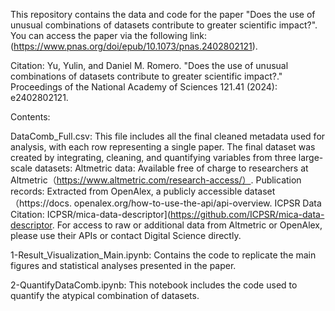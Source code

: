This repository contains the data and code for the paper "Does the use of unusual combinations of datasets contribute to greater scientific impact?". You can access the paper via the following link: (https://www.pnas.org/doi/epub/10.1073/pnas.2402802121).

Citation: Yu, Yulin, and Daniel M. Romero. "Does the use of unusual combinations of datasets contribute to greater scientific impact?." Proceedings of the National Academy of Sciences 121.41 (2024): e2402802121.

Contents:

DataComb_Full.csv: This file includes all the final cleaned metadata used for analysis, with each row representing a single paper. The final dataset was created by integrating, cleaning, and quantifying variables from three large-scale datasets: Altmetric data: Available free of charge to researchers at Altmetric（https://www.altmetric.com/research-access/）.
Publication records: Extracted from OpenAlex, a publicly accessible dataset（https://docs.
openalex.org/how-to-use-the-api/api-overview. ICPSR Data Citation: ICPSR/mica-data-descriptor](https://github.com/ICPSR/mica-data-descriptor.
For access to raw or additional data from Altmetric or OpenAlex, please use their APIs or contact Digital Science directly.

1-Result_Visualization_Main.ipynb: Contains the code to replicate the main figures and statistical analyses presented in the paper.

2-QuantifyDataComb.ipynb: This notebook includes the code used to quantify the atypical combination of datasets.
